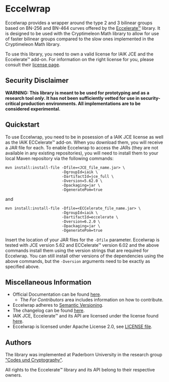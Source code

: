 # Eccelwrap

Eccelwrap provides a wrapper around the type 2 and 3 bilinear groups based on BN-256 and BN-464 curves offered by the [Eccelerate™](https://jce.iaik.tugraz.at/products/core-crypto-toolkits/eccelerate/) library.
It is designed to be used with the Cryptimeleon Math library to allow for use of faster bilinear groups compared to the slow ones implemented in the Cryptimeleon Math library.

To use this library, you need to own a valid license for IAIK JCE and the Eccelerate™ add-on.
For information on the right license for you, please consult their [license page](https://jce.iaik.tugraz.at/sales/#Licences).

## Security Disclaimer
**WARNING: This library is meant to be used for prototyping and as a research tool *only*. It has not been sufficiently vetted for use in security-critical production environments. All implementations are to be considered experimental.**

## Quickstart

To use Eccelwrap, you need to be in posession of a IAIK JCE license as well as the IAIK ECCelerate™ add-on.
When you download them, you will receive a JAR file for each.
To enable Eccelwrap to access the JARs (they are not available in any existing repositories), you will need to install them to your local Maven repository via the following commands:
```
mvn install:install-file -Dfile=<JCE_file_name.jar> \
                         -DgroupId=iaik \
                         -DartifactId=jce_full \
                         -Dversion=5.62.0 \
                         -Dpackaging=jar \
                         -DgeneratePom=true
```
and
```
mvn install:install-file -Dfile=<ECCelerate_file_name.jar> \
                         -DgroupId=iaik \
                         -DartifactId=eccelerate \
                         -Dversion=6.2.0 \
                         -Dpackaging=jar \
                         -DgeneratePom=true
```
Insert the location of your JAR files for the `-Dfile` parameter.
Eccelwrap is tested with JCE version 5.62 and ECCelerate™ version 6.02 and the above commands install them using the version strings that are required for Eccelwrap.
You can still install other versions of the dependencies using the above commands, but the `-Dversion` arguments need to be exactly as specified above.

## Miscellaneous Information

- Official Documentation can be found [here](https://cryptimeleon.github.io/).
    - The *For Contributors* area includes information on how to contribute.
- Eccelwrap adheres to [Semantic Versioning](https://semver.org/spec/v2.0.0.html).
- The changelog can be found [here](CHANGELOG.md).
- IAIK JCE, Eccelerate™ and its API are licensed under the license found [here](https://jce.iaik.tugraz.at/sales/#Licences).
- Eccelwrap is licensed under Apache License 2.0, see [LICENSE file](LICENSE).

## Authors
The library was implemented at Paderborn University in the research group ["Codes und Cryptography"](https://cs.uni-paderborn.de/en/cuk/).

All rights to the Eccelerate™ library and its API belong to their respective owners.
